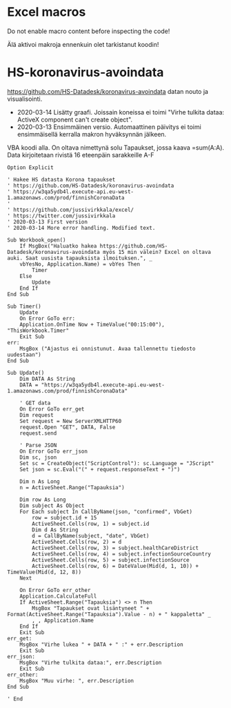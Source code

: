 # Excel macros

Do not enable macro content before inspecting the code!

Älä aktivoi makroja ennenkuin olet tarkistanut koodin!

# HS-koronavirus-avoindata

https://github.com/HS-Datadesk/koronavirus-avoindata datan nouto ja visualisointi.

- 2020-03-14 Lisätty graafi. Joissain koneissa ei toimi "Virhe tulkita dataa: ActiveX component can't create object".
- 2020-03-13 Ensimmäinen versio. Automaattinen päivitys ei toimi ensimmäisellä kerralla makron hyväksynnän jälkeen.

VBA koodi alla. On oltava nimettynä solu Tapaukset, jossa kaava =sum(A:A). Data kirjoitetaan rivistä 16 eteenpäin sarakkeille A-F
```
Option Explicit

' Hakee HS datasta Korona tapaukset
' https://github.com/HS-Datadesk/koronavirus-avoindata
' https://w3qa5ydb4l.execute-api.eu-west-1.amazonaws.com/prod/finnishCoronaData
'
' https://github.com/jussivirkkala/excel/
' https://twitter.com/jussivirkkala
' 2020-03-13 First version
' 2020-03-14 More error handling. Modified text.

Sub Workbook_open()
    If MsgBox("Haluatko hakea https://github.com/HS-Datadesk/koronavirus-avoindata myös 15 min välein? Excel on oltava auki. Saat uusista tapauksista ilmoituksen.", _
    vbYesNo, Application.Name) = vbYes Then
        Timer
    Else
        Update
    End If
End Sub

Sub Timer()
    Update
    On Error GoTo err:
    Application.OnTime Now + TimeValue("00:15:00"), "ThisWorkbook.Timer"
    Exit Sub
err:
    MsgBox ("Ajastus ei onnistunut. Avaa tallennettu tiedosto uudestaan")
End Sub

Sub Update()
    Dim DATA As String
    DATA = "https://w3qa5ydb4l.execute-api.eu-west-1.amazonaws.com/prod/finnishCoronaData"
    
    ' GET data
    On Error GoTo err_get
    Dim request
    Set request = New ServerXMLHTTP60
    request.Open "GET", DATA, False
    request.send

    ' Parse JSON
    On Error GoTo err_json
    Dim sc, json
    Set sc = CreateObject("ScriptControl"): sc.Language = "JScript"
    Set json = sc.Eval("(" + request.responseText + ")")
    
    Dim n As Long
    n = ActiveSheet.Range("Tapauksia")
        
    Dim row As Long
    Dim subject As Object
    For Each subject In CallByName(json, "confirmed", VbGet)
        row = subject.id + 15
        ActiveSheet.Cells(row, 1) = subject.id
        Dim d As String
        d = CallByName(subject, "date", VbGet)
        ActiveSheet.Cells(row, 2) = d
        ActiveSheet.Cells(row, 3) = subject.healthCareDistrict
        ActiveSheet.Cells(row, 4) = subject.infectionSourceCountry
        ActiveSheet.Cells(row, 5) = subject.infectionSource
        ActiveSheet.Cells(row, 6) = DateValue(Mid(d, 1, 10)) + TimeValue(Mid(d, 12, 8))
    Next

    On Error GoTo err_other
    Application.CalculateFull
    If ActiveSheet.Range("Tapauksia") <> n Then
        MsgBox "Tapaukset ovat lisäntyneet " + Format(ActiveSheet.Range("Tapauksia").Value - n) + " kappaletta" _
        , , Application.Name
    End If
    Exit Sub
err_get:
    MsgBox "Virhe lukea " + DATA + " :" + err.Description
    Exit Sub
err_json:
    MsgBox "Virhe tulkita dataa:", err.Description
    Exit Sub
err_other:
    MsgBox "Muu virhe: ", err.Description
End Sub

' End
```
